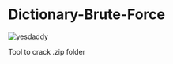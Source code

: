 # Dictionary-Brute-Force


![yesdaddy](https://user-images.githubusercontent.com/96635023/206752775-e4aa11b8-86cc-4f57-938d-9dc43e6d1a41.PNG)



Tool to crack .zip folder
